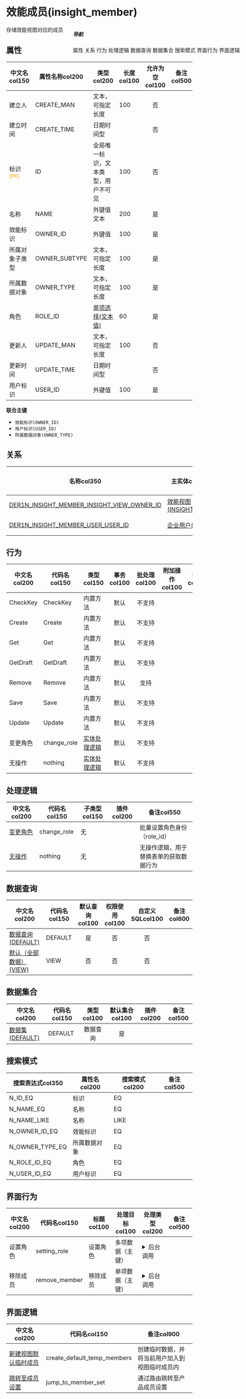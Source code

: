 # 效能成员(insight_member)  <!-- {docsify-ignore-all} -->


存储效能视图对应的成员


## 属性
|    中文名col150 | 属性名称col200           | 类型col200     | 长度col100    |允许为空col100    |  备注col500  |
| --------   |------------| -----  | -----  | :----: | -------- |
|建立人|CREATE_MAN|文本，可指定长度|100|否||
|建立时间|CREATE_TIME|日期时间型||否||
|标识<sup class="footnote-symbol"><font color=orange>[PK]</font></sup>|ID|全局唯一标识，文本类型，用户不可见|100|否||
|名称|NAME|外键值文本|200|是||
|效能标识|OWNER_ID|外键值|100|是||
|所属对象子类型|OWNER_SUBTYPE|文本，可指定长度|100|是||
|所属数据对象|OWNER_TYPE|文本，可指定长度|100|是||
|角色|ROLE_ID|[单项选择(文本值)](index/dictionary_index#role_type "角色类型")|60|是||
|更新人|UPDATE_MAN|文本，可指定长度|100|否||
|更新时间|UPDATE_TIME|日期时间型||否||
|用户标识|USER_ID|外键值|100|是||

<p class="panel-title"><b>联合主键</b></p>

  * `效能标识(OWNER_ID)`
  * `用户标识(USER_ID)`
  * `所属数据对象(OWNER_TYPE)`

## 关系

<el-row>
<el-tabs v-model="show_der">
<el-tab-pane label="从关系" name="minor">

|  名称col350   | 主实体col200   | 关系类型col200   |    备注col500  |
| -------- |---------- |-----------|----- |
|[DER1N_INSIGHT_MEMBER_INSIGHT_VIEW_OWNER_ID](der/DER1N_INSIGHT_MEMBER_INSIGHT_VIEW_OWNER_ID)|[效能视图(INSIGHT_VIEW)](module/Insight/insight_view)|1:N关系||
|[DER1N_INSIGHT_MEMBER_USER_USER_ID](der/DER1N_INSIGHT_MEMBER_USER_USER_ID)|[企业用户(USER)](module/Base/user)|1:N关系||

</el-tab-pane>
</el-tabs>
</el-row>

## 行为
| 中文名col200    | 代码名col150    | 类型col150    | 事务col100   | 批处理col100   | 附加操作col100  | 插件col150    |  备注col300  |
| -------- |---------- |----------- |:----:|:----:|---------| ----- | ----- |
|CheckKey|CheckKey|内置方法|默认|不支持||||
|Create|Create|内置方法|默认|不支持||||
|Get|Get|内置方法|默认|不支持||||
|GetDraft|GetDraft|内置方法|默认|不支持||||
|Remove|Remove|内置方法|默认|支持||||
|Save|Save|内置方法|默认|不支持||||
|Update|Update|内置方法|默认|不支持||||
|变更角色|change_role|[实体处理逻辑](module/Insight/insight_member/logic/change_role "变更角色")|默认|不支持||||
|无操作|nothing|[实体处理逻辑](module/Insight/insight_member/logic/nothing "无操作")|默认|不支持||||

## 处理逻辑
| 中文名col200    | 代码名col150    | 子类型col150    | 插件col200    |  备注col550  |
| -------- |---------- |----------- |------------|----------|
|[变更角色](module/Insight/insight_member/logic/change_role)|change_role|无||批量设置角色身份（role_id）|
|[无操作](module/Insight/insight_member/logic/nothing)|nothing|无||无操作逻辑，用于替换表单的获取数据行为|

## 数据查询
| 中文名col200    | 代码名col150    | 默认查询col100 | 权限使用col100 | 自定义SQLcol100 |  备注col600|
| --------  | --------   | :----:  |:----:  | :----:  |----- |
|[数据查询(DEFAULT)](module/Insight/insight_member/query/Default)|DEFAULT|是|否 |否 ||
|[默认（全部数据）(VIEW)](module/Insight/insight_member/query/View)|VIEW|否|否 |否 ||

## 数据集合
| 中文名col200  | 代码名col150  | 类型col100 | 默认集合col100 |   插件col200|   备注col500|
| --------  | --------   | :----:   | :----:   | ----- |----- |
|[数据集(DEFAULT)](module/Insight/insight_member/dataset/Default)|DEFAULT|数据查询|是|||

## 搜索模式
|   搜索表达式col350   |    属性名col200    |    搜索模式col200        |备注col500  |
| -------- |------------|------------|------|
|N_ID_EQ|标识|EQ||
|N_NAME_EQ|名称|EQ||
|N_NAME_LIKE|名称|LIKE||
|N_OWNER_ID_EQ|效能标识|EQ||
|N_OWNER_TYPE_EQ|所属数据对象|EQ||
|N_ROLE_ID_EQ|角色|EQ||
|N_USER_ID_EQ|用户标识|EQ||

## 界面行为
|  中文名col200 |  代码名col150 |  标题col100   |     处理目标col100   |    处理类型col200        |  备注col500       |
| --------| --------| -------- |------------|------------|------------|
| 设置角色 | setting_role | 设置角色 |多项数据（主键）|<details><summary>后台调用</summary>[change_role](#行为)||
| 移除成员 | remove_member | 移除成员 |单项数据（主键）|<details><summary>后台调用</summary>[Remove](#行为)||

## 界面逻辑
|  中文名col200 | 代码名col150 | 备注col900 |
| --------|--------|--------|
|[新建视图默认临时成员](module/Insight/insight_member/uilogic/create_default_temp_members)|create_default_temp_members|创建临时数据，并将当前用户加入到视图临时成员内|
|[跳转至成员设置](module/Insight/insight_member/uilogic/jump_to_member_set)|jump_to_member_set|通过路由跳转至产品成员设置|

<div style="display: block; overflow: hidden; position: fixed; top: 140px; right: 100px;">

##### 导航
<el-anchor >
<el-anchor-link :href="`#/module/Insight/insight_member?id=属性`">
  属性
</el-anchor-link>
<el-anchor-link :href="`#/module/Insight/insight_member?id=关系`">
  关系
</el-anchor-link>
<el-anchor-link :href="`#/module/Insight/insight_member?id=行为`">
  行为
</el-anchor-link>
<el-anchor-link :href="`#/module/Insight/insight_member?id=处理逻辑`">
  处理逻辑
</el-anchor-link>
<el-anchor-link :href="`#/module/Insight/insight_member?id=数据查询`">
  数据查询
</el-anchor-link>
<el-anchor-link :href="`#/module/Insight/insight_member?id=数据集合`">
  数据集合
</el-anchor-link>
<el-anchor-link :href="`#/module/Insight/insight_member?id=搜索模式`">
  搜索模式
</el-anchor-link>
<el-anchor-link :href="`#/module/Insight/insight_member?id=界面行为`">
  界面行为
</el-anchor-link>
<el-anchor-link :href="`#/module/Insight/insight_member?id=界面逻辑`">
  界面逻辑
</el-anchor-link>
</el-anchor>
</div>

<script>
 const { createApp } = Vue
  createApp({
    data() {
      return {
show_der:'minor',


      }
    },
    methods: {
    }
  }).use(ElementPlus).mount('#app')
</script>